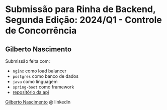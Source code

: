 # Submissão para Rinha de Backend, Segunda Edição: 2024/Q1 - Controle de Concorrência

## Gilberto Nascimento
Submissão feita com:
- `nginx` como load balancer
- `postgres` como banco de dados
- `java` como linguagem
- `spring-boot` como framework
- [repositório da api](https://github.com/GilbertoJNJ/rinha-de-backend-2024)

[Gilberto Nascimento](www.linkedin.com/in/gilbertojnj) @ linkedin